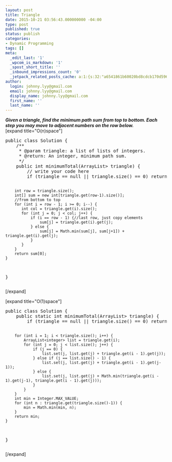 ```yaml
---
layout: post
title: Triangle
date: 2015-10-21 03:56:43.000000000 -04:00
type: post
published: true
status: publish
categories:
- Dynamic Programming
tags: []
meta:
  _edit_last: '1'
  _wpcom_is_markdown: '1'
  _spost_short_title: ''
  _inbound_impressions_count: '0'
  _jetpack_related_posts_cache: a:1:{s:32:"a6541861b60020bd8cdcb170d596ac2b";a:2:{s:7:"expires";i:1460218561;s:7:"payload";a:3:{i:0;a:1:{s:2:"id";i:380;}i:1;a:1:{s:2:"id";i:421;}i:2;a:1:{s:2:"id";i:1852;}}}}
author:
  login: johnny.lyy@gmail.com
  email: johnny.lyy@gmail.com
  display_name: johnny.lyy@gmail.com
  first_name: ''
  last_name: ''
---
```

<p><strong><em>Given a triangle, find the minimum path sum from top to bottom. Each step you may move to adjacent numbers on the row below.</em></strong><br />
[expand title="O(n)space"]</p>
<pre>
public class Solution {
    /**
     * @param triangle: a list of lists of integers.
     * @return: An integer, minimum path sum.
     */
    public int minimumTotal(ArrayList<ArrayList<integer>> triangle) {
        // write your code here
        if (triangle == null || triangle.size() == 0) return 0;
        
        int row = triangle.size();
        int[] sum = new int[triangle.get(row-1).size()];
        //from bottom to top
        for (int i = row - 1; i >= 0; i--) {
           int col = triangle.get(i).size();
           for (int j = 0; j < col; j++) {
               if (i == row - 1) {//last row, just copy elements 
                   sum[j] = triangle.get(i).get(j);
               } else { 
                   sum[j] = Math.min(sum[j], sum[j+1]) + triangle.get(i).get(j);
               }
           }
        } 
        return sum[0];
    }
}
</integer></pre>
<p>[/expand]</p>
<p>[expand title="O(1)space"]</p>
<pre>
public class Solution {
    public static int minimumTotal(ArrayList<ArrayList<integer>> triangle) {
        if (triangle == null || triangle.size() == 0) return 0;

        for (int i = 1; i < triangle.size(); i++) {
            ArrayList<integer> list = triangle.get(i);
            for (int j = 0; j < list.size(); j++) {
                if (j == 0) {
                    list.set(j, list.get(j) + triangle.get(i - 1).get(j));
                } else if (j == list.size() - 1) {
                    list.set(j, list.get(j) + triangle.get(i - 1).get(j-1));
                } else {
                    list.set(j, list.get(j) + Math.min(triangle.get(i - 1).get(j-1), triangle.get(i - 1).get(j)));
                }
            }
        }
        int min = Integer.MAX_VALUE;
        for (int n : triangle.get(triangle.size()-1)) {
            min = Math.min(min, n);
        }
        return min;
    }
}
</integer></integer></pre>
<p>[/expand]</p>
